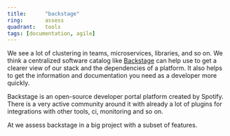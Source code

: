 ```yaml
---
title:      "backstage"
ring:       assess
quadrant:   tools
tags: [documentation, agile]
---
```


We see a lot of clustering in teams, microservices, libraries, and so on. We think a centralized software catalog
like [Backstage](https://backstage.io/) can help use to get a clearer view of our stack and the dependencies of a
platform.
It also helps to get the information and documentation you need as a developer more quickly.

Backstage is an open-source developer portal platform created by Spotify. There is a very active community around it
with already a lot of plugins for integrations with other tools, ci, monitoring and so on.

At we assess backstage in a big project with a subset of features.
